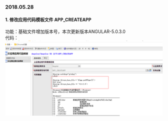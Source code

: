 ### 2018.05.28 <br/>

#### 1. 修改应用代码模板文件 APP_CREATEAPP <br/>

功能：基础文件增加版本号，本次更新版本ANGULAR-5.0.3.0  <br/>
代码：  <br/> ![Alt text](https://github.com/zcdtk/IBizsysTemplateChangeLog/blob/master/angularchangelog/2018.05.28-2018.05.28/img/createpp.png) <br/>

